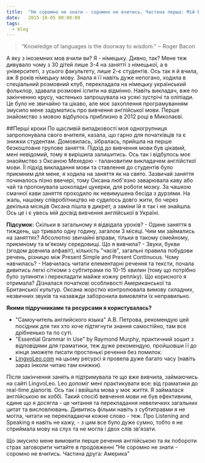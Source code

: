 ```yaml
---
title:  "Не соромно не знати - соромно не вчитись. Частина перша: Мій Background"
date:   2015-10-05 00:00:00
tags: 
  - blog
---
```


> “Knowledge of languages is the doorway to wisdom.”
 ‒ Roger Bacon

А яку з іноземних мов вчили ви? Я - німецьку. Дивно, так? Мене теж дивувало чому з 30 дітей лише 3-4 на занятті з німецької, а в університеті, з усього факультету, лише 2-є студентів. Ось так я й вчила, аж 8 років німецьку мову. Знала я її навіть дуже непогано, ходила в спеціальний розмовний клуб, перекладала на німецьку український фольклор, здавала розмовні іспити на відмінно. Навіть викладач, вже по закінченню крусу, частенько запрошувала на усякі зустрічі та оліпіади. Це було не звичайно та цікаво, але моє захоплення програмуванням змусило мене задуматись про вивчення англійської мови. Перше знайомство з мовою відбулось приблизно в 2012 році в Миколаєві.

##Перші кроки
По щасливій випадковості моя одногрупниця запропонувала свого вчителя, казала, що гарно для початківців та є знижки студентам. Домовилась, зібралась, прийшла на перше безкоштовне групове заняття. Підхід до вивчення мови був цікавий, мені невідомий, тому я вирішила залишитись. Ось так і відбулось моє знаоймство з Оксаною Мехедою - талановитим викладачем англійсткої мови. Її підхід викладання мови та ставлення до студентів було приємним для мене, я ходила на заняття як на свято. Зазвичай заняття починалось пізно ввечері, тому Оксана люб'язно заварювала каву або чай та пропонувала шоколадні цукерки, для роботи мозку. За чашкою смачної кави заняття проходило як невимушена бесіда з дурзями. На жаль, нашому співробітництво не судилось довго жити, бо через декілька місяців Оксана пішла в дикрет, а заміни їй я так і не знайшла. Ось це і є увесь мій досвід вивчення англійської в Україні.

**Підсумок:**
Скільки в загальному я відвідала уроків?  - Одине заняття в тиждень, що тривало одну годину, загалом 3 місяці.
Чим ми займались на заняттях? Абсолютно звичайні вправи, тільки в такому сімейному, приємному та м'якому середовищі. 
Що я вивчила? - Звуки, букви (згодом довчила алфавіт), кількість "часів", загальні правила побудови речень, різницю між Present Simple and Present Continuous.
Чому навчилась? - Навчилась читати елементарні речення та тексти, почала дивитись легкі сіткоми з субтитрами по 10-15 хвилин (тому що потрібно було зупиняти і перекладати майже кожну репліку).
Що корисного я отримала? Дізналася початкові особливості Американської та Британської культур. Оксана жорстко контролювала вимову складних, незвичних звуків та назавжди заборонила вимовляти їх неправильно. 

**Якими підручниками та ресурсами я користувалась?**
* "Самоучитель английского языка" А.В. Петрова, рекомендую цей посідник для тих хто хоче підтягнути знання самостійно, там все дрібненько та по суті.
* "Essential Grammar in Use" by Raymond Murphy, практичний зошит з відповідями для граматики, теж дуже рекомендую, пройшовши її до кінця зможете писати простенькі речення без помилок.
* [LingvoLeo.com](https://lingualeo.com) на цьому ресурсі я провела дуже багато часу (навіть зараз інколи читаю там книжки).

Після закінчення занять я підтримувала те що вже вивчила, займаючись на сайті LingvoLeo. Leo допоміг мені практикувати все: від граматики до real-time діалогів. 
Ось так і ввійшла мова у моє життя. Я займалася англійською як хоббі. Такий спосіб вивчення мови не був ефективним, єдине що я досягла - це читання та перекладання невеличких загальних цитат та висловлювань. Дивитись фільми навіть з субтитравми я не могла, читати не перекладаючи кожне слово - теж. Про Listening and Speaking я навіть не кажу, - з цим все було дуже сумно, тобто я не сприймала мову на слух та не могла і двох слів зв'язати.

Що змусило мене вимовити перше речення англійською та як побороти страх заговорити читайте в продовженні "Не соромно не знати - соромно не вчитись. Частина друга: Америка"



